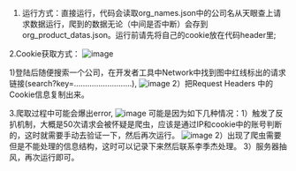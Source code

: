 1.	运行方式：直接运行，代码会读取org_names.json中的公司名从天眼查上请求数据运行，爬到的数据无论（中间是否中断）会存到org_product_datas.json。运行前请先将自己的cookie放在代码header里;

2.Cookie获取方式：
![image](https://github.com/isuco/ImageRository/tree/master/images/cb1.jpg)
 
1)登陆后随便搜索一个公司，在开发者工具中Network中找到图中红线标出的请求链接(search?key=……………………..),
 ![image](https://github.com/isuco/ImageRository/tree/master/images/cb2.png)
2）把Request Headers 中的Cookie信息复制出来。

3.爬取过程中可能会爆出error, 
 ![image](https://github.com/isuco/ImageRository/tree/master/images/cb3.png)
可能是因为如下几种情况：1）触发了反扒机制，大概是50次请求会被怀疑是爬虫，应该是通过IP和cookie中的账号判断的，这时就需要手动去验证一下，然后再次运行。
 ![image](https://github.com/isuco/ImageRository/tree/master/images/cb4.png)
2）出现了爬虫需要但是不能处理的信息结构，这时可以记录下来然后联系李季杰处理。
3）服务器抽风，再次运行即可。


